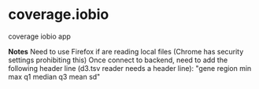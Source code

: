 # coverage.iobio
coverage iobio app

**Notes**
Need to use Firefox if are reading local files (Chrome has security settings prohibiting this)
Once connect to backend, need to add the following header line (d3.tsv reader needs a header line):
"gene	region	min	max	q1	median	q3	mean	sd"
